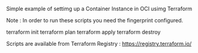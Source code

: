 Simple example of settimg up a Container Instance in OCI usimg Terraform

Note : In order to run these scripts you need the fingerprint configured.

terraform init
terraform plan
terraform apply
terraform destroy

Scripts are available from Terraform Registry : https://registry.terraform.io/
